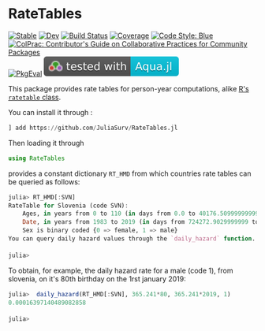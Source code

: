 # RateTables

[![Stable](https://img.shields.io/badge/docs-stable-blue.svg)](https://lrnv.github.io/RateTables.jl/stable/)
[![Dev](https://img.shields.io/badge/docs-dev-blue.svg)](https://lrnv.github.io/RateTables.jl/dev/)
[![Build Status](https://github.com/lrnv/RateTables.jl/actions/workflows/CI.yml/badge.svg?branch=main)](https://github.com/lrnv/RateTables.jl/actions/workflows/CI.yml?query=branch%3Amain)
[![Coverage](https://codecov.io/gh/lrnv/RateTables.jl/branch/main/graph/badge.svg)](https://codecov.io/gh/lrnv/RateTables.jl)
[![Code Style: Blue](https://img.shields.io/badge/code%20style-blue-4495d1.svg)](https://github.com/invenia/BlueStyle)
[![ColPrac: Contributor's Guide on Collaborative Practices for Community Packages](https://img.shields.io/badge/ColPrac-Contributor's%20Guide-blueviolet)](https://github.com/SciML/ColPrac)
[![PkgEval](https://JuliaCI.github.io/NanosoldierReports/pkgeval_badges/R/RateTables.svg)](https://JuliaCI.github.io/NanosoldierReports/pkgeval_badges/R/RateTables.html)
[![Aqua](https://raw.githubusercontent.com/JuliaTesting/Aqua.jl/master/badge.svg)](https://github.com/JuliaTesting/Aqua.jl)


This package provides rate tables for person-year computations, alike [R's `ratetable` class](https://www.rdocumentation.org/packages/survival/versions/3.2-3/topics/ratetable). 

You can install it through : 

```julia
] add https://github.com/JuliaSurv/RateTables.jl
```

Then loading it through 
```julia
using RateTables
```

provides a constant dictionary `RT_HMD` from which countries rate tables can be queried as follows:  
```julia
julia> RT_HMD[:SVN]
RateTable for Slovenia (code SVN):
    Ages, in years from 0 to 110 (in days from 0.0 to 40176.509999999995)
    Date, in years from 1983 to 2019 (in days from 724272.9029999999 to 737421.579)
    Sex is binary coded {0 => female, 1 => male}
You can query daily hazard values through the `daily_hazard` function.

julia>
```

To obtain, for example, the daily hazard rate for a male (code 1), from slovenia, on it's 80th birthday on the 1rst january 2019: 

```julia
julia>  daily_hazard(RT_HMD[:SVN], 365.241*80, 365.241*2019, 1)
0.00016397140489082858

julia> 
```
